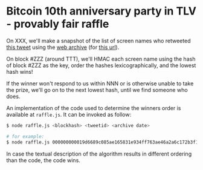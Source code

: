 # Bitcoin 10th anniversary party in TLV - provably fair raffle

On XXX, we'll make a snapshot of the list of screen names who retweeted [this tweet](YYY)
using the [web archive](https://web.archive.org/) (for [this url](https://twitter.com/i/activity/retweeted_popup?id=YYY)).

On block #ZZZ (around TTT), we'll HMAC each screen name using the hash of block #ZZZ as the key,
order the hashes lexicographically, and the lowest hash wins!

If the winner won't respond to us within NNN or is otherwise unable to take the prize,
we'll go on to the next lowest hash, until we find someone who does.

An implementation of the code used to determine the winners order
is available at `raffle.js`. It can be invoked as follow:

```bash
$ node raffle.js <blockhash> <tweetid> <archive date>

# for example:
$ node raffle.js 000000000019d6689c085ae165831e934ff763ae46a2a6c172b3f1b60a8ce26f 1074323991261782016 20181217212353
```

In case the textual description of the algorithm results
in different ordering than the code, the code wins.

